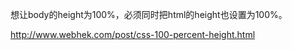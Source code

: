 想让body的height为100%，必须同时把html的height也设置为100%。

http://www.webhek.com/post/css-100-percent-height.html